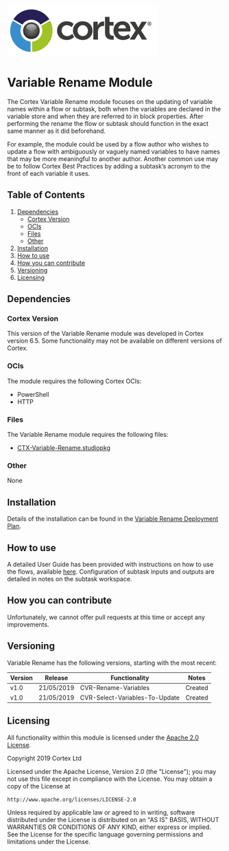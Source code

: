 
<a href="https://www.cortex-ia.co.uk/" target="_blank"><img src="https://github.com/CortexIATest/CTXImages/blob/master/Cortex-350-120.png" alt="Welcome to Cortex!" width="350" height="120" border="0"></a>

# Variable Rename Module
The Cortex Variable Rename module focuses on the updating of variable names within a flow or subtask, both when the variables are declared in the variable store and when they are referred to in block properties. After performing the rename the flow or subtask should function in the exact same manner as it did beforehand.

For example, the module could be used by a flow author who wishes to update a flow with ambiguously or vaguely named variables to have names that may be more meaningful to another author. Another common use may be to follow Cortex Best Practices by adding a subtask’s acronym to the front of each variable it uses.



## Table of Contents
1) [Dependencies](#dependencies)
    * [Cortex Version](#cortex-version)
    * [OCIs](#ocis)
    * [Files](#files)
    * [Other](#other)
2) [Installation](#installation)
3) [How to use](#how-to-use)
4) [How you can contribute](#how-you-can-contribute)
5) [Versioning](#versioning)
6) [Licensing](#licensing)


## Dependencies
### Cortex Version
This version of the Variable Rename module was developed in Cortex version 6.5. Some functionality may not be available on different versions of Cortex.

### OCIs
The  module requires the following Cortex OCIs:
* PowerShell
* HTTP

### Files
The Variable Rename module requires the following files:
* [CTX-Variable-Rename.studiopkg](https://github.com/CortexIntelligentAutomation/CTX-Variable-Rename/releases/download/v1.0/CTX-Variable-Rename.studiopkg)

### Other
None

## Installation
Details of the installation can be found in the [Variable Rename Deployment Plan](https://github.com/CortexIntelligentAutomation/CTX-Variable-Rename/blob/master/CTX-Variable-Rename%20Deployment%20Plan.pdf).
## How to use
A detailed User Guide has been provided with instructions on how to use the flows, available [here](https://github.com/CortexIntelligentAutomation/CTX-Variable-Rename/blob/master/CTX-Variable-Rename%20User%20Guide.pdf). Configuration of subtask inputs and outputs are detailed in notes on the subtask workspace.

## How you can contribute
Unfortunately, we cannot offer pull requests at this time or accept any improvements.

## Versioning
Variable Rename has the following versions, starting with the most recent:

Version | Release | Functionality | Notes
------------ | ------------- | ----------- | -----------
v1.0 | 21/05/2019 | CVR-Rename-Variables | Created
v1.0 | 21/05/2019 | CVR-Select-Variables-To-Update | Created


## Licensing
All functionality within this module is licensed under the [Apache 2.0 License](https://www.apache.org/licenses/LICENSE-2.0).

Copyright 2019 Cortex Ltd

Licensed under the Apache License, Version 2.0 (the "License");
you may not use this file except in compliance with the License.
You may obtain a copy of the License at

    http://www.apache.org/licenses/LICENSE-2.0

Unless required by applicable law or agreed to in writing, software
distributed under the License is distributed on an "AS IS" BASIS,
WITHOUT WARRANTIES OR CONDITIONS OF ANY KIND, either express or implied.
See the License for the specific language governing permissions and
limitations under the License.
